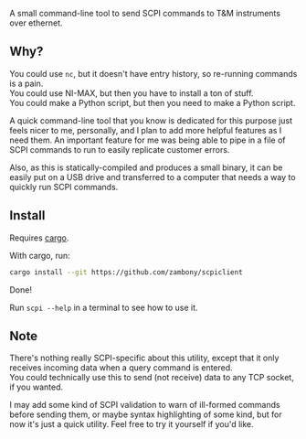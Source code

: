A small command-line tool to send SCPI commands to T&M instruments over ethernet.

## Why?
You could use `nc`, but it doesn't have entry history, so re-running commands is a pain.  
You could use NI-MAX, but then you have to install a ton of stuff.  
You could make a Python script, but then you need to make a Python script.

A quick command-line tool that you know is dedicated for this purpose just feels nicer to me, personally, and I plan to add
more helpful features as I need them. An important feature for me was being able to pipe in a file of SCPI commands to run to easily replicate
customer errors.

Also, as this is statically-compiled and produces a small binary, it can be easily put on a USB drive and transferred to
a computer that needs a way to quickly run SCPI commands.

## Install
Requires [cargo](https://doc.rust-lang.org/cargo/getting-started/installation.html).

With cargo, run:
```sh
cargo install --git https://github.com/zambony/scpiclient
```

Done!

Run `scpi --help` in a terminal to see how to use it.

## Note
There's nothing really SCPI-specific about this utility, except that it only receives incoming data when a query command is entered.  
You could technically use this to send (not receive) data to any TCP socket, if you wanted.

I may add some kind of SCPI validation to warn of ill-formed commands before sending them, or maybe syntax highlighting of some kind,
but for now it's just a quick utility. Feel free to try it yourself if you'd like.